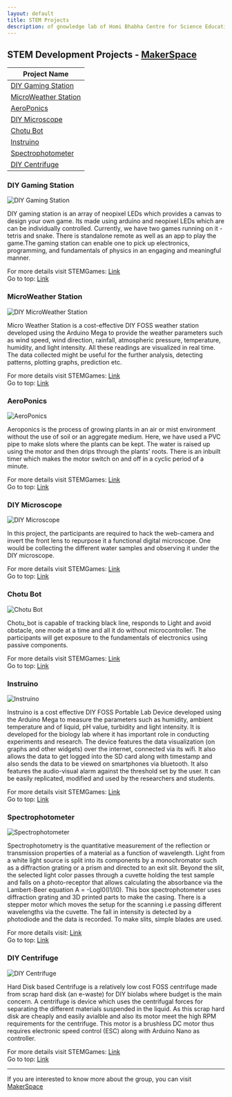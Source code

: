 ```yaml
--- 
layout: default
title: STEM Projects
description: of gnowledge lab of Homi Bhabha Centre for Science Education, TIFR
---
```

## STEM Development Projects - [MakerSpace](makerspace.html)

Project Name                  |
-----------------|
[DIY Gaming Station](#diy-gaming-station)|
[MicroWeather Station](#microweather-station)|
[AeroPonics](#aeroponics)|
[DIY Microscope](#diy-microscope)|
[Chotu Bot](#chotu-bot)  |
[Instruino](#instruino)|
[Spectrophotometer](#spectrophotometer)|
[DIY Centrifuge](#diy-centrifuge)|

### DIY Gaming Station
![DIY Gaming Station](https://metastudio.org/uploads/default/original/2X/e/e4cf13b25de6a9cad1ad4851321a14ccaa49a141.png)

DIY gaming station is an array of neopixel LEDs which provides a canvas to design your own game. Its made using arduino and neopixel
LEDs which are can be individually controlled. Currently, we have two games running on it - tetris and snake. There is standalone remote as
well as an app to play the game.The gaming station can enable one to pick up electronics, programming, and fundamentals of physics in an engaging and meaningful manner.

For more details visit STEMGames: [Link](https://stemgames.metastudio.org/t/make-your-own-gaming-station/688)  
Go to top: [Link](#stem-development-projects---makerspace)

### MicroWeather Station
![DIY MicroWeather Station](https://metastudio.org/uploads/default/original/2X/0/0f92cb3c8aea27cead8865c2ccba6043a81a8aee.png)

Micro Weather Station is a cost-effective DIY FOSS weather station developed using the Arduino Mega to provide the weather parameters
such as wind speed, wind direction, rainfall, atmospheric pressure, temperature, humidity, and light intensity. All these readings are visualized in real time.  The data collected might be useful for the further analysis, detecting patterns, plotting graphs, prediction etc.

For more details visit STEMGames: [Link](https://stemgames.metastudio.org/t/invitation-iot-micro-weather-station/93)  
Go to top: [Link](#stem-development-projects---makerspace)

### AeroPonics
![AeroPonics](https://metastudio.org/uploads/default/original/2X/2/27d5842b11680202311ac948ad1ae3d880ba4a61.png)

Aeroponics is the process of growing plants in an air or mist environment without the use of soil or an aggregate medium. Here, we have used a PVC pipe to make slots where the plants can be kept. The water is raised up using the motor and then drips through the plants' roots. There is an inbuilt timer which makes the motor switch on and off in a cyclic period of a minute.

For more details visit STEMGames: [Link](https://stemgames.metastudio.org/t/aeroponics-can-plants-grow-without-soil-and-mililiters-of-water/890)  
Go to top: [Link](#stem-development-projects---makerspace)

### DIY Microscope
![DIY Microscope](https://stemgames.metastudio.org/uploads/default/original/1X/7059619fe3105029698199807c9b59b4bb76e11c.jpeg)

In this project, the participants are required to hack the web-camera and invert the front lens to repurpose it a functional digital microscope.
One would be collecting the different water samples and observing it under the DIY microscope.

For more details visit STEMGames: [Link](https://stemgames.metastudio.org/t/invitation-building-a-digital-microscope-using-a-webcam/260)  
Go to top: [Link](#stem-development-projects---makerspace)

### Chotu Bot
![Chotu Bot](https://metastudio.org/uploads/default/original/2X/4/4d34f06f44867ee5b4ee76db09c0ac09e3c55f36.jpeg)

Chotu_bot is capable of tracking black line, responds to Light and avoid obstacle, one mode at a time and all it do without microcontroller. The participants will get exposure to the fundamentals of electronics using passive components.

For more details visit STEMGames: [Link](https://stemgames.metastudio.org/t/designing-and-building-chotu-bot/3390)  
Go to top: [Link](#stem-development-projects---makerspace)

### Instruino
![Instruino](https://metastudio.org/uploads/default/original/2X/f/fcbfddc494369922c812765ab8b6006ad059ec11.png)

Instruino is a cost effective DIY FOSS Portable Lab Device developed using the Arduino Mega to measure the parameters such as humidity, ambient temperature and of liquid, pH value, turbidity and light intensity. It is developed for the biology lab where it has important role in conducting experiments and research. The device features the data visualization (on graphs and other widgets) over the internet, connected via its wifi. It also allows the data to get logged into the SD card along with timestamp and also sends the data to be viewed on smartphones via bluetooth. It also features the audio-visual alarm against the threshold set by the user. It can be easily replicated, modified and used by the researchers and students.

For more details visit STEMGames: [Link](https://metastudio.org/t/making-your-own-lab-instruments-instruino/3438)  
Go to top: [Link](#stem-development-projects---makerspace)

### Spectrophotometer
![Spectrophotometer](https://metastudio.org/uploads/default/original/2X/2/2b9436f2a07e128202059c2b3b05714b007430c7.png)

Spectrophotometry is the quantitative measurement of the reflection or transmission properties of a material as a function of wavelength. Light from a white light source is split into its components by a monochromator such as a diffraction grating or a prism and directed to an exit slit. Beyond the slit, the selected light color passes through a cuvette holding the test sample and falls on a photo-receptor that allows calculating the absorbance via the Lambert-Beer equation A = -LogI0(I1/I0).
This box spectrophotometer uses diffraction grating and 3D printed parts to make the casing. There is a stepper motor which moves the setup for the scanning i.e passing different wavelengths via the cuvette. The fall in intensity is detected by a photodiode and the data is recorded. To make slits, simple blades are used. 

For more details visit: [Link](https://punkish.org/Spectrophotometer)  
Go to top: [Link](#stem-development-projects---makerspace)

### DIY Centrifuge
![DIY Centrifuge](https://metastudio.org/uploads/default/original/2X/b/b258334aeae96cd89c3a2aaa1eb9e36a1a72f702.png)

Hard Disk based Centrifuge is a relatively low cost FOSS centrifuge made from scrap hard disk (an e-waste) for DIY biolabs where budget is the main concern. A centrifuge is device which uses the centrifugal forces for separating the different materials suspended in the liquid. As this scrap hard disk are cheaply and easily avialble and also its motor meet the high RPM requirements for the centrifuge. This motor is a brushless DC motor thus requires electronic speed control (ESC) along with  Arduino Nano as controller.

For more details visit STEMGames: [Link]()  
Go to top: [Link](#stem-development-projects---makerspace)

---------
If you are interested to know more about the group, you can visit [MakerSpace ](https://www.gnowledge.org/projects/makerspace.html)
